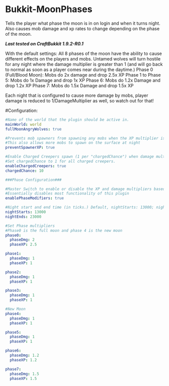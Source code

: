 # Bukkit-MoonPhases
Tells the player what phase the moon is in on login and when it turns night. Also causes mob damage and xp rates to change depending on the phase of the moon.

*__Last tested on CraftBukkit 1.9.2-R0.1__*

With the default settings:
All 8 phases of the moon have the ability to cause different effects on the players and mobs.
Untamed wolves will turn hostile for any night where the damage multiplier is greater than 1 (and will go back to normal as soon as a player comes near during the daytime.)
Phase 0 (Full/Blood Moon): Mobs do 2x damage and drop 2.5x XP
Phase 1 to Phase 5: Mobs do 1x Damage and drop 1x XP
Phase 6: Mobs do 1.2x Damage and drop 1.2x XP
Phase 7: Mobs do 1.5x Damage and drop 1.5x XP

Each night that is configured to cause more damage by mobs, player damage is reduced to 1/DamageMultiplier as well, so watch out for that!

#Configuration:
```yml
#Name of the world that the plugin should be active in.
mainWorld: world
fullMoonAngryWolves: true

#Prevents mob spawners from spawning any mobs when the XP multiplier is greater than 1.
#This also allows more mobs to spawn on the surface at night
preventSpawnerXP: true

#Enable Charged Creepers spawn (1 per "chargedChance") when damage multiplier is greater than 1.
#Set chargedChance to 1 for all charged creepers.
enableChargedCreepers: true
chargedChance: 10

###Phase Configuration###

#Master Switch to enable or disable the XP and damage multipliers based on the phase of the moon.
#Essentially disables most functionality of this plugin
enablePhaseModifiers: true

#Night start and end time (in ticks.) Default, nightStarts: 13000; nightEnds: 23000) Must be in the range of [0,24000]
nightStarts: 13000
nightEnds: 23000

#Set Phase multipliers
#Phase0 is the full moon and phase 4 is the new moon
phase0:
  phaseDmg: 2
  phaseXP: 2.5

phase1:
  phaseDmg: 1
  phaseXP: 1

phase2:
  phaseDmg: 1
  phaseXP: 1

phase3:
  phaseDmg: 1
  phaseXP: 1

#New Moon
phase4:
  phaseDmg: 1
  phaseXP: 1

phase5:
  phaseDmg: 1
  phaseXP: 1

phase6:
  phaseDmg: 1.2
  phaseXP: 1.2

phase7:
  phaseDmg: 1.5
  phaseXP: 1.5
```
